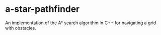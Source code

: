# a-star-pathfinder
An implementation of the A* search algorithm in C++ for navigating a grid with obstacles.
